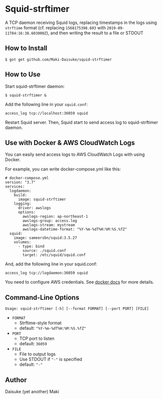 Squid-strftimer
===============

A TCP daemon receiving Squid logs, replacing timestamps in the logs using `strftime` format
(cf. replacing `1568175398.603` with `2019-09-11T04:16:38.603000Z`), and then writing the result 
to a file or STDOUT


How to Install
--------------

```
$ got get github.com/Maki-Daisuke/squid-strftimer
```

How to Use
----------

Start squid-strftimer daemon:

```
$ squid-strftimer &
```

Add the following line in your `squid.conf`:

```
access_log tcp://localhost:36059 squid
```

Restart Squid server. Then, Squid start to send access log to squid-strftimer daemon.


Use with Docker & AWS CloudWatch Logs
-------------------------------------

You can easily send access logs to AWS CloudWatch Logs with using Docker.

For example, you can write docker-compose.yml like this:

```
# docker-compose.yml
version: "3.7"
services:
  logdaemon:
    build:
      image: squid-strftimer
    logging:
      driver: awslogs
      options:
        awslogs-region: ap-northeast-1
        awslogs-group: access.log
        awslogs-stream: mystream
        awslogs-datetime-format: "%Y-%m-%dT%H:%M:%S.%fZ"
  squid:
    image: sameersbn/squid:3.5.27
    volumes:
      - type: bind
        source: ./squid.conf
        target: /etc/squid/squid.conf
```

And, add the following line in your squid.conf:

```
access_log tcp://logdaemon:36059 squid
```

You need to configure AWS credentials.
See [docker docs](https://docs.docker.com/config/containers/logging/awslogs/) for more details.


Command-Line Options
--------------------

```
Usage: squid-strftimer [-h] [--format FORMAT] [--port PORT] [FILE]
```

- `FORMAT`
  - Strftime-style format
  - default: `"%Y-%m-%dT%H:%M:%S.%fZ"`
- `PORT`
  - TCP port to listen
  - default: `36059`
- `FILE`
  - File to output logs
  - Use STDOUT if `"-"` is specified
  - default: `"-"`


Author
------

Daisuke (yet another) Maki
